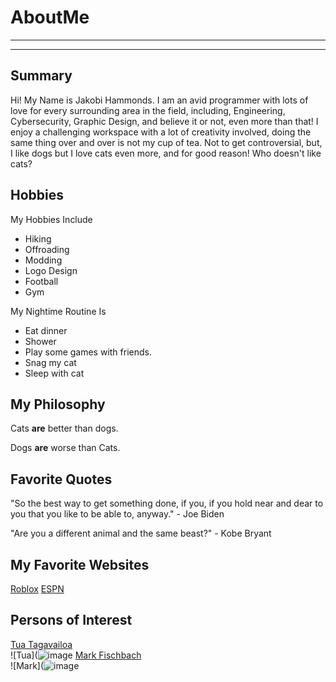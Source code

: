 # AboutMe
---
---
## Summary

Hi! My Name is Jakobi Hammonds. I am an avid programmer with lots of love for every surrounding area in the field, including, Engineering, Cybersecurity, Graphic Design, and believe it or not, even more than that! I enjoy a challenging workspace with a lot of creativity involved, doing the same thing over and over is not my cup of tea. Not to get controversial, but, I like dogs but I love cats even more, and for good reason! Who doesn't like cats?

[1]: https://instagram.com/tuamaann_
[2]: https://youtube.com/channel/UC7_YxT-KID8kRbqZo7MyscQ

Hobbies
-

My Hobbies Include

- Hiking
- Offroading
- Modding
- Logo Design
- Football
- Gym

My Nightime Routine Is
- Eat dinner
- Shower
- Play some games with friends.
- Snag my cat
- Sleep with cat


## My Philosophy

Cats <b>are</b> better than dogs.

Dogs <b>are</b> worse than Cats.

## Favorite Quotes

"So the best way to get something done, if you, if you hold near and dear to you that you like to be able to, anyway." - Joe Biden

"Are you a different animal and the same beast?" - Kobe Bryant

## My Favorite Websites

[Roblox](https://www.roblox.com "Hi :)")
[ESPN](https://www.espn.com "Hey whats up...")

## Persons of Interest

[Tua Tagavailoa][1]<br>
![Tua](![image](https://github.com/)
[Mark Fischbach][2]<br>
![Mark](![image](https://github.com/)




